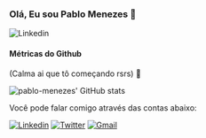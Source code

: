 
### Olá, Eu sou Pablo Menezes 👋
![Linkedin](https://img.shields.io/badge/Profile%20Visitors-172B4D?style=for-the-badge&logo=Opsgenie&logoColor=white)
#### Métricas do Github 
(Calma ai que tô começando rsrs) 🚀

![pablo-menezes' GitHub stats](https://github-readme-stats.vercel.app/api?username=pablo-menezes&show_icons=true&theme=dracula)

Você pode falar comigo através das contas abaixo:

[![Linkedin](https://img.shields.io/badge/LinkedIn-0077B5?style=for-the-badge&logo=linkedin&logoColor=white)](https://www.linkedin.com/in/pablo-menezes-in)
[![Twitter](https://img.shields.io/badge/Twitter-1DA1F2?style=for-the-badge&logo=twitter&logoColor=white)](https://twitter.com/pablolira13)
[![Gmail](https://img.shields.io/badge/Gmail-D14836?style=for-the-badge&logo=gmail&logoColor=white)](mailto:pablolira13@gmail.com)

